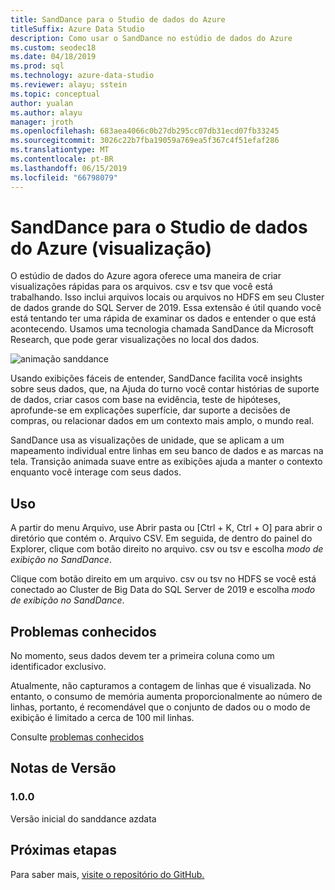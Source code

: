 ```yaml
---
title: SandDance para o Studio de dados do Azure
titleSuffix: Azure Data Studio
description: Como usar o SandDance no estúdio de dados do Azure
ms.custom: seodec18
ms.date: 04/18/2019
ms.prod: sql
ms.technology: azure-data-studio
ms.reviewer: alayu; sstein
ms.topic: conceptual
author: yualan
ms.author: alayu
manager: jroth
ms.openlocfilehash: 683aea4066c0b27db295cc07db31ecd07fb33245
ms.sourcegitcommit: 3026c22b7fba19059a769ea5f367c4f51efaf286
ms.translationtype: MT
ms.contentlocale: pt-BR
ms.lasthandoff: 06/15/2019
ms.locfileid: "66798079"
---
```

# <a name="sanddance-for-azure-data-studio-preview"></a>SandDance para o Studio de dados do Azure (visualização)
O estúdio de dados do Azure agora oferece uma maneira de criar visualizações rápidas para os arquivos. csv e tsv que você está trabalhando. Isso inclui arquivos locais ou arquivos no HDFS em seu Cluster de dados grande do SQL Server de 2019. Essa extensão é útil quando você está tentando ter uma rápida de examinar os dados e entender o que está acontecendo. Usamos uma tecnologia chamada SandDance da Microsoft Research, que pode gerar visualizações no local dos dados.

![animação sanddance](https://user-images.githubusercontent.com/11507384/54236654-52d42800-44d1-11e9-859e-6c5d297a46d2.gif)

Usando exibições fáceis de entender, SandDance facilita você insights sobre seus dados, que, na Ajuda do turno você contar histórias de suporte de dados, criar casos com base na evidência, teste de hipóteses, aprofunde-se em explicações superfície, dar suporte a decisões de compras, ou relacionar dados em um contexto mais amplo, o mundo real.

SandDance usa as visualizações de unidade, que se aplicam a um mapeamento individual entre linhas em seu banco de dados e as marcas na tela.
Transição animada suave entre as exibições ajuda a manter o contexto enquanto você interage com seus dados.

## <a name="usage"></a>Uso

A partir do menu Arquivo, use Abrir pasta ou [Ctrl + K, Ctrl + O] para abrir o diretório que contém o. Arquivo CSV.  Em seguida, de dentro do painel do Explorer, clique com botão direito no arquivo. csv ou tsv e escolha *modo de exibição no SandDance*.

Clique com botão direito em um arquivo. csv ou tsv no HDFS se você está conectado ao Cluster de Big Data do SQL Server de 2019 e escolha *modo de exibição no SandDance*.

## <a name="known-issues"></a>Problemas conhecidos

No momento, seus dados devem ter a primeira coluna como um identificador exclusivo.

Atualmente, não capturamos a contagem de linhas que é visualizada. No entanto, o consumo de memória aumenta proporcionalmente ao número de linhas, portanto, é recomendável que o conjunto de dados ou o modo de exibição é limitado a cerca de 100 mil linhas.

Consulte [problemas conhecidos](https://microsoft.github.io/SandDance/#known-issues)

## <a name="release-notes"></a>Notas de Versão

### <a name="100"></a>1.0.0

Versão inicial do sanddance azdata

## <a name="next-steps"></a>Próximas etapas
Para saber mais, [visite o repositório do GitHub.](https://github.com/Microsoft/SandDance)
